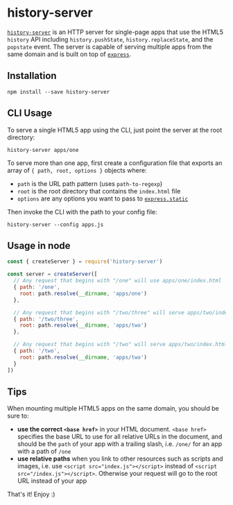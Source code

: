 # history-server

[`history-server`](https://npmjs.com/package/history-server) is an HTTP server for single-page apps that use the HTML5 `history` API including `history.pushState`, `history.replaceState`, and the `popstate` event. The server is capable of serving multiple apps from the same domain and is built on top of [`express`](https://www.npmjs.com/package/express).


## Installation

    npm install --save history-server

## CLI Usage

To serve a single HTML5 app using the CLI, just point the server at the root directory:

    history-server apps/one

To serve more than one app, first create a configuration file that exports an array of `{ path, root, options }` objects where:

- `path` is the URL path pattern (uses `path-to-regexp`)
- `root` is the root directory that contains the `index.html` file
- `options` are any options you want to pass to [`express.static`](http://expressjs.com/en/api.html#express.static)

Then invoke the CLI with the path to your config file:

    history-server --config apps.js

## Usage in node

```js
const { createServer } = require('history-server')

const server = createServer([
  // Any request that begins with "/one" will use apps/one/index.html
  { path: '/one',
    root: path.resolve(__dirname, 'apps/one')
  },

  // Any request that begins with "/two/three" will serve apps/two/index.html
  { path: '/two/three',
    root: path.resolve(__dirname, 'apps/two')
  },

  // Any request that begins with "/two" will serve apps/two/index.html
  { path: '/two',
    root: path.resolve(__dirname, 'apps/two')
  }
])
```

## Tips

When mounting multiple HTML5 apps on the same domain, you should be sure to:

- **use the correct `<base href>`** in your HTML document. `<base href>` specifies the base URL to use for all relative URLs in the document, and should be the `path` of your app with a trailing slash, i.e. `/one/` for an app with a path of `/one`
- **use relative paths** when you link to other resources such as scripts and images, i.e. use `<script src="index.js"></script>` instead of `<script src="/index.js"></script>`. Otherwise your request will go to the root URL instead of your app

That's it! Enjoy :)

